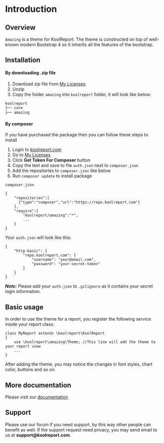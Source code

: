 # Introduction

## Overview

`Amazing` is a theme for KoolReport. The theme is constructed on top of well-known modern Bootstrap 4 so it inherits all the features of the bootstrap.

## Installation

#### By downloading .zip file

1. Download zip file from [My Licenses](https://www.koolreport.com/my-licensed-packages)
2. Unzip
3. Copy the folder `amazing` into `koolreport` folder, it will look like below:

```bash
koolreport
├── core
├── amazing
```

#### By composer

If you have purchased the package then you can follow these steps to install

1. Login to [koolreport.com](https://www.koolreport.com)
2. Go to [My Licenses](https://www.koolreport.com/my-licensed-packages)
3. Click __Get Token For Composer__ button
4. Copy the text and save to file `auth.json` next to `composer.json`
5. Add the repositories to `composer.json` like below
6. Run `composer update` to install package

`composer.json`

```
{
    "repositories":[
      {"type":"composer","url":"https://repo.koolreport.com"}
    ],
    "require":{
        "koolreport/amazing":"*",
        ...
    }
}
```


Your `auth.json` will look like this:

```
{
    "http-basic": {
        "repo.koolreport.com": {
            "username": "your@email.com",
            "password": "your-secret-token"
        }
    }
}
```

__*Note:*__ Please add your `auth.json` to `.gitignore` as it contains your secret login information.


## Basic usage

In order to use the theme for a report, you register the following service inside your report class:

```
class MyReport extends \koolreport\KoolReport
{
    use \koolreport\amazing\Theme; //This line will add the theme to your report view
    ...
}
```

After adding the theme, you may notice the changes in font styles, chart color, buttons and so on.

## More documentation

Please visit our [documentation](https://www.koolreport.com/docs/amazing/overview/)

## Support

Please use our forum if you need support, by this way other people can benefit as well. If the support request need privacy, you may send email to us at __support@koolreport.com__.